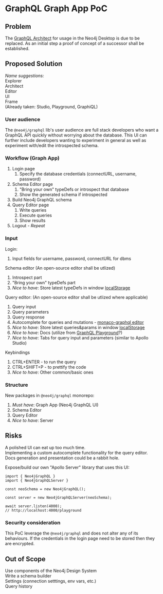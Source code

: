 # GraphQL Graph App PoC

## Problem

The [GraphQL Architect](https://grandstack.io/docs/graphql-architect-overview/#:~:text=GraphQL%20Architect%20is%20a%20graph,Neo4j%20Desktop%20Graph%20Apps%20Gallery) for usage in the Neo4j Desktop is due to be replaced. As an initial step a proof of concept of a successor shall be established.

## Proposed Solution

_Name suggestions:_  
Explorer  
Architect  
Editor  
UI  
Frame  
(Already taken: Studio, Playground, GraphiQL)

### User audience

The `@neo4j/graphql` lib's user audience are full stack developers who want a GraphQL API quickly without worrying about the database. This UI can further include developers wanting to experiment in general as well as experiment with/edit the introspected schema.

### Workflow (Graph App)

1. Login page
    1. Specify the database credentials (connectURL, username, password)
2. Schema Editor page
    1. "Bring your own" typeDefs or introspect that database
    2. Show the generated schema if introspected
3. Build Neo4j GraphQL schema
4. Query Editor page
    1. Write queries
    2. Execute queries
    3. Show results
5. Logout - _Repeat_

### Input

Login:

1. Input fields for username, password, connectURL for dbms

Schema editor
(An open-source editor shall be utlized)

1. Introspect part
2. "Bring your own" typeDefs part
3. _Nice to have_: Store latest typeDefs in window [localStorage](https://developer.mozilla.org/en-US/docs/Web/API/Window/localStorage)

Query editor:
(An open-source editor shall be utlized where applicable)

1. Query input
2. Query parameters
3. Query response
4. Autocomplete for queries and mutations - [monaco-graphql editor](https://github.com/graphql/graphiql/tree/main/packages/monaco-graphql)
5. _Nice to have_: Store latest queries&params in window [localStorage](https://developer.mozilla.org/en-US/docs/Web/API/Window/localStorage)
6. _Nice to have_: Docs (utilize from [GraphQL Playground](https://github.com/graphql/graphql-playground)?)
7. _Nice to have_: Tabs for query input and parameters (similar to Apollo Studio)

Keybindings

1. CTRL+ENTER - to run the query
2. CTRL+SHIFT+P - to prettify the code
3. _Nice to have_: Other common/basic ones

### Structure

New packages in `@neo4j/graphql` monorepo:

1. _Must have_: Graph App (Neo4j GraphQL UI)
2. Schema Editor
3. Query Editor
4. _Nice to have_: Server

## Risks

A polished UI can eat up too much time.  
Implementing a custom autocomplete functionality for the query editor.  
Docs generation and presentation could be a rabbit hole.

Expose/build our own "Apollo Server" library that uses this UI:

```tsx
import { Neo4jGraphQL }
import { Neo4jGraphQLServer }

const neoSchema = new Neo4jGraphQL();

const server = new Neo4jGraphQLServer(neoSchema);

await server.listen(4000);
// http://localhost:4000/playground
```

### Security consideration

This PoC leverage the `@neo4j/graphql` and does not alter any of its behaviours. If the credentials in the login page need to be stored then they are encrypted.

## Out of Scope

Use components of the Neo4j Design System  
Write a schema builder  
Settings (connection setttings, env vars, etc.)  
Query history

